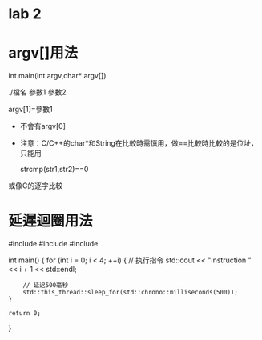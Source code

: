 # lab 2

# argv[]用法

  int main(int argv,char* argv[])

  ./檔名 參數1 參數2

argv[1]=參數1

* 不會有argv[0]

* 注意：C/C++的char*和String在比較時需慎用，做==比較時比較的是位址，只能用

  strcmp(str1,str2)==0

或像C的逐字比較

# 延遲迴圈用法

#include <iostream>
#include <thread>
#include <chrono>

int main() {
    for (int i = 0; i < 4; ++i) {
        // 执行指令
        std::cout << "Instruction " << i + 1 << std::endl;

        // 延迟500毫秒
        std::this_thread::sleep_for(std::chrono::milliseconds(500));
    }

    return 0;
}
